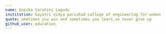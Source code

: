 ```yaml
---
name: Gopika Varshini Lagudu
institution: Gayatri vidya parishad college of engineering for women
quote: ometimes you win and sometimes you learn,so never give up
github_user: education
---
```

